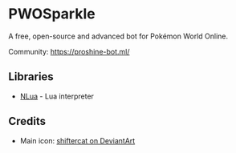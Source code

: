# PWOSparkle

A free, open-source and advanced bot for Pokémon World Online.

Community: https://proshine-bot.ml/

## Libraries

* [NLua](http://nlua.org/) - Lua interpreter

## Credits

* Main icon: [shiftercat on DeviantArt](https://shiftercat.deviantart.com/)
